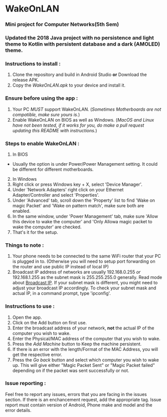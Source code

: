 # WakeOnLAN
### Mini project for Computer Networks(5th Sem)

### Updated the 2018 Java project with no persistence and light theme to Kotlin with persistent database and a dark (AMOLED) theme.

### Instructions to install :
1. Clone the repository and build in Android Studio **or** Download the release APK.
2. Copy the *WakeOnLAN.apk* to your device and install it.

### Ensure before using the app :
1. Your PC *MUST* support WakeOnLAN. (_Sometimes Motherboards are not compatible, make sure yours is._)
2. Enable WakeOnLAN on BIOS as well as Windows. (_MacOS and Linux have not been tested, if it works for you, do make a pull request updating this README with instructions._)

### Steps to enable WakeOnLAN :
1. In BIOS
  - Usually the option is under Power/Power Management setting. It could be different for different motherboards.
2. In Windows
  1. Right click or press Windows key + X, select 'Device Manager'.
  2. Under 'Network Adapters' right click on your Ethernet Adapter/Controller and select 'Properties'.
  3. Under 'Advanced' tab, scroll down the 'Property' list to find 'Wake on magic Packet' and 'Wake on pattern match', make sure both are enabled.
  4. In the same window, under 'Power Management' tab, make sure 'Allow this device to wake the computer' and 'Only Allowa magic packet to wake the computer' are checked.
  5. That's it for the setup.

### Things to note :
1. Your phone needs to be connected to the same WiFi router that your PC is plugged in to. (Otherwise you will need to setup port forwarding on the router and use public IP instead of local IP)
2. Broadcast IP address of networks are usually 192.168.0.255 *or* 192.168.1.255 as the subnet mask is 255.255.255.0 generally. Read mode about [Broadcast IP](https://en.wikipedia.org/wiki/Broadcast_address). If your subnet mask is different, you might need to adjust your broadcast IP accordingly. To check your subnet mask and actual IP, in a command prompt, type 'ipconfig'.

### Instructions to use :
1. Open the app.
2. Click on the Add button on first use.
3. Enter the broadcast address of your network, **not** the actual IP of the computer you wish to wake.
4. Enter the Physical/MAC address of the computer that you wish to wake.
5. Press the *Add Machine* button to Keep the machine persistent.
6. If there is an error with the length/Format of the MAC Address, you will get the respective error.
7. Press the *Go back* button and select which computer you wish to wake up. This will give either "Magic Packet Sent" or "Magic Packet failed" depending on if the packet was sent successfully or not.

### Issue reporting :
Feel free to report any issues, errors that you are facing in the issues section. If there is an enchancement request, add the appropriate tag.
Issue report must contain version of Android, Phone make and model and the error details.
